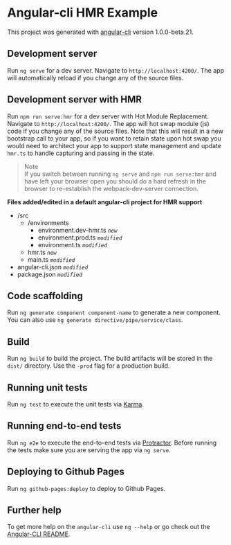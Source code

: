 # Angular-cli HMR Example

This project was generated with [angular-cli](https://github.com/angular/angular-cli) version 1.0.0-beta.21.

## Development server
Run `ng serve` for a dev server. Navigate to `http://localhost:4200/`. The app will automatically reload if you change any of the source files.

## Development server with HMR

Run `npm run serve:hmr` for a dev server with Hot Module Replacement. Navigate to `http://localhost:4200/`. 
The app will hot swap module (js) code if you change any of the source files.
Note that this will result in a new bootstrap call to your app, so if you want to 
retain state upon hot swap you would need to architect your app to support state
management and update `hmr.ts` to handle capturing and passing in the state.

> Note  
> If you switch between running `ng serve` and `npm run serve:hmr` and have left your browser open
> you should do a hard refresh in the browser to re-establish the webpack-dev-server connection.

**Files added/edited in a default angular-cli project for HMR support**  
- /src
  - /environments
    - environment.dev-hmr.ts *`new`*
    - environment.prod.ts *`modified`*
    - environment.ts *`modified`*
  - hmr.ts *`new`*
  - main.ts *`modified`*
- angular-cli.json *`modified`*
- package.json *`modified`*

## Code scaffolding

Run `ng generate component component-name` to generate a new component. You can also use `ng generate directive/pipe/service/class`.

## Build

Run `ng build` to build the project. The build artifacts will be stored in the `dist/` directory. Use the `-prod` flag for a production build.

## Running unit tests

Run `ng test` to execute the unit tests via [Karma](https://karma-runner.github.io).

## Running end-to-end tests

Run `ng e2e` to execute the end-to-end tests via [Protractor](http://www.protractortest.org/).
Before running the tests make sure you are serving the app via `ng serve`.

## Deploying to Github Pages

Run `ng github-pages:deploy` to deploy to Github Pages.

## Further help

To get more help on the `angular-cli` use `ng --help` or go check out the [Angular-CLI README](https://github.com/angular/angular-cli/blob/master/README.md).
